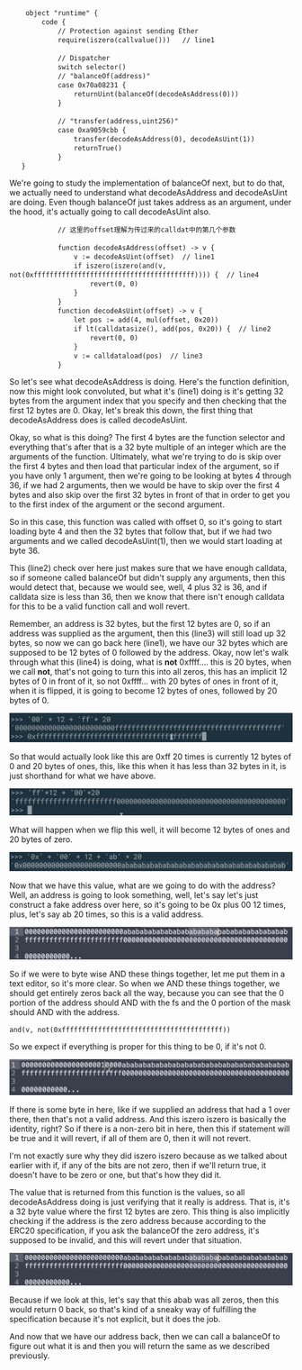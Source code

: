 ```solidity
    object "runtime" {
        code {
            // Protection against sending Ether
            require(iszero(callvalue()))   // line1

            // Dispatcher
            switch selector()
            // "balanceOf(address)"
            case 0x70a08231 {
                returnUint(balanceOf(decodeAsAddress(0)))
            }
            
            // "transfer(address,uint256)"
            case 0xa9059cbb {
                transfer(decodeAsAddress(0), decodeAsUint(1))
                returnTrue()
            }
   }
```

We're going to study the implementation of balanceOf next, but to do that, we actually need to understand what decodeAsAddress and decodeAsUint are doing. Even though balanceOf just takes address as an argument, under the hood, it's actually going to call decodeAsUint also. 

```solidity
            // 这里的offset理解为传过来的calldat中的第几个参数
            
            function decodeAsAddress(offset) -> v {
                v := decodeAsUint(offset)  // line1
                if iszero(iszero(and(v, not(0xffffffffffffffffffffffffffffffffffffffff)))) {  // line4
                    revert(0, 0)
                }
            }
            function decodeAsUint(offset) -> v {
                let pos := add(4, mul(offset, 0x20))
                if lt(calldatasize(), add(pos, 0x20)) {  // line2
                    revert(0, 0)
                }
                v := calldataload(pos)  // line3
            }
```

So let's see what decodeAsAddress is doing. Here's the function definition, now this might look convoluted, but what it's (line1) doing is it's getting 32 bytes from the argument index that you specify and then checking that the first 12 bytes are 0. Okay, let's break this down, the first thing that decodeAsAddress does is called decodeAsUint.

Okay, so what is this doing? The first 4 bytes are the function selector and everything that's after that is a 32 byte multiple of an integer which are the arguments of the function. Ultimately, what we're trying to do is skip over the first 4 bytes and then load that particular index of the argument, so if you have only 1 argument, then we're going to be looking at bytes 4 through 36, if we had 2 arguments, then we would be have to skip over the first 4 bytes and also skip over the first 32 bytes in front of that in order to get you to the first index of the argument or the second argument. 

So in this case, this function was called with offset 0, so it's going to start loading byte 4 and then the 32 bytes that follow that, but if we had two arguments and we called decodeAsUint(1), then we would start loading at byte 36. 

This (line2) check over here just makes sure that we have enough calldata, so if someone called balanceOf but didn't supply any arguments, then this would detect that, because we would see, well, 4 plus 32 is 36, and if calldata size is less than 36, then we know that there isn't enough calldata for this to be a valid function call and woll revert.

Remember, an address is 32 bytes, but the first 12 bytes are 0, so if an address was supplied as the argument, then this (line3) will still load up 32 bytes, so now we can go back here (line1), we have our 32 bytes which are supposed to be 12 bytes of 0 followed by the address. Okay, now let's walk through what this (line4) is doing, what is **not** 0xffff.... this is 20 bytes, when we call **not**, that's not going to turn this into all zeros, this has an implicit 12 bytes of 0 in front of it, so not 0xffff... with 20 bytes of ones in front of it, when it is flipped, it is going to become 12 bytes of ones, followed by 20 bytes of 0. 

![](python.png)

So that would actually look like this are 0xff 20 times is currently 12 bytes of 0 and 20 bytes of ones, this, like this when it has less than 32 bytes in it, is just shorthand for what we have above. 

![](python2.png)

What will happen when we flip this well, it will become 12 bytes of ones and 20 bytes of zero. 

![](python3.png)

Now that we have this value, what are we going to do with the address? Well, an address is going to look something, well, let's say let's just construct a fake address over here, so it's going to be 0x plus 00 12 times, plus, let's say ab 20 times, so this is a valid address. 

![](and.png)

So if we were to byte wise AND these things together, let me put them in a text editor, so it's more clear. So when we AND these things together, we should get entirely zeros back all the way, because you can see that the 0 portion of the address should AND with the fs and the 0 portion of the mask should AND with the address. 

```solidity
and(v, not(0xffffffffffffffffffffffffffffffffffffffff))
```

So we expect if everything is proper for this thing to be 0, if it's not 0.

![](and2.png)

If there is some byte in here, like if we supplied an address that had a 1 over there, then that's not a valid address. And this iszero iszero is basically the identity, right? So if there is a non-zero bit in here, then this if statement will be true and it will revert, if all of them are 0, then it will not revert. 

I'm not exactly sure why they did iszero iszero because as we talked about earlier with if, if any of the bits are not zero, then if we'll return true, it doesn't have to be zero or one, but that's how they did it. 

The value that is returned from this function is the values, so all decodeAsAddress doing is just verifying that it really is address. That is, it's a 32 byte value where the first 12 bytes are zero. This thing is also implicitly checking if the address is the zero address because according to the ERC20 specification, if you ask the balanceOf the zero address, it's supposed to be invalid, and this will revert under that situation. 

![](and.png)

Because if we look at this, let's say that this abab was all zeros, then this would return 0 back, so that's kind of a sneaky way of fulfilling the specification because it's not explicit, but it does the job. 

And now that we have our address back, then we can call a balanceOf to figure out what it is and then you will return the same as we described previously.